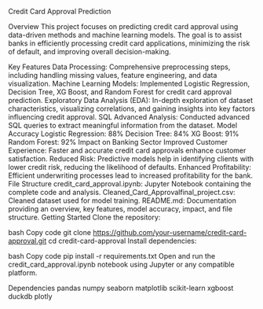 Credit Card Approval Prediction


Overview
This project focuses on predicting credit card approval using data-driven methods and machine learning models. The goal is to assist banks in efficiently processing credit card applications, minimizing the risk of default, and improving overall decision-making.

Key Features
Data Processing: Comprehensive preprocessing steps, including handling missing values, feature engineering, and data visualization.
Machine Learning Models: Implemented Logistic Regression, Decision Tree, XG Boost, and Random Forest for credit card approval prediction.
Exploratory Data Analysis (EDA): In-depth exploration of dataset characteristics, visualizing correlations, and gaining insights into key factors influencing credit approval.
SQL Advanced Analysis: Conducted advanced SQL queries to extract meaningful information from the dataset.
Model Accuracy
Logistic Regression: 88%
Decision Tree: 84%
XG Boost: 91%
Random Forest: 92%
Impact on Banking Sector
Improved Customer Experience: Faster and accurate credit card approvals enhance customer satisfaction.
Reduced Risk: Predictive models help in identifying clients with lower credit risk, reducing the likelihood of defaults.
Enhanced Profitability: Efficient underwriting processes lead to increased profitability for the bank.
File Structure
credit_card_approval.ipynb: Jupyter Notebook containing the complete code and analysis.
Cleaned_Card_Approvalfinal_project.csv: Cleaned dataset used for model training.
README.md: Documentation providing an overview, key features, model accuracy, impact, and file structure.
Getting Started
Clone the repository:

bash
Copy code
git clone https://github.com/your-username/credit-card-approval.git
cd credit-card-approval
Install dependencies:

bash
Copy code
pip install -r requirements.txt
Open and run the credit_card_approval.ipynb notebook using Jupyter or any compatible platform.

Dependencies
pandas
numpy
seaborn
matplotlib
scikit-learn
xgboost
duckdb
plotly
